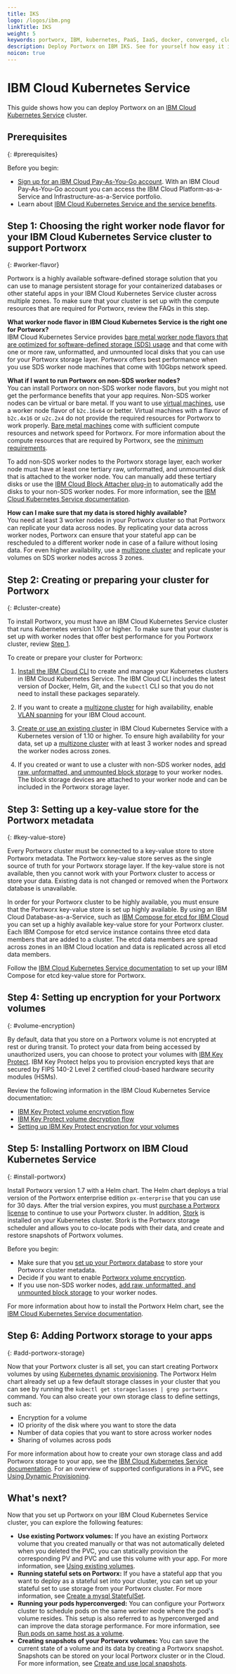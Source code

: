 ```yaml
---
title: IKS
logo: /logos/ibm.png
linkTitle: IKS
weight: 5
keywords: portworx, IBM, kubernetes, PaaS, IaaS, docker, converged, cloud
description: Deploy Portworx on IBM IKS. See for yourself how easy it is!
noicon: true
---
```


# IBM Cloud Kubernetes Service

This guide shows how you can deploy Portworx on an [IBM Cloud Kubernetes Service](https://www.ibm.com/cloud/container-service) cluster.

## Prerequisites
{: #prerequisites}

Before you begin:

- [Sign up for an IBM Cloud Pay-As-You-Go account](https://cloud.ibm.com/registration). With an IBM Cloud Pay-As-You-Go account you can access the IBM Cloud Platform-as-a-Service and Infrastructure-as-a-Service portfolio.
- Learn about [IBM Cloud Kubernetes Service and the service benefits](https://cloud.ibm.com/docs/containers/cs_why.html#cs_ov).

## Step 1: Choosing the right worker node flavor for your IBM Cloud Kubernetes Service cluster to support Portworx
{: #worker-flavor}

Portworx is a highly available software-defined storage solution that you can use to manage persistent storage for your containerized databases or other stateful apps in your IBM Cloud Kubernetes Service cluster across multiple zones. To make sure that your cluster is set up with the compute resources that are required for Portworx, review the FAQs in this step.

**What worker node flavor in IBM Cloud Kubernetes Service is the right one for Portworx?** </br> 
IBM Cloud Kubernetes Service provides [bare metal worker node flavors that are optimized for software-defined storage (SDS) usage](https://cloud.ibm.com/docs/containers/cs_clusters_planning.html#sds) and that come with one or more raw, unformatted, and unmounted local disks that you can use for your Portworx storage layer. Portworx offers best performance when you use SDS worker node machines that come with 10Gbps network speed.

**What if I want to run Portworx on non-SDS worker nodes?** </br>
You can install Portworx on non-SDS worker node flavors, but you might not get the performance benefits that your app requires. Non-SDS worker nodes can be virtual or bare metal. If you want to use [virtual machines](https://cloud.ibm.com/docs/containers/cs_clusters_planning.html#vm), use a worker node flavor of `b2c.16x64` or better. Virtual machines with a flavor of `b2c.4x16` or `u2c.2x4` do not provide the required resources for Portworx to work properly. [Bare metal machines](https://cloud.ibm.com/docs/containers/cs_clusters_planning.html#bm) come with sufficient compute resources and network speed for Portworx. For more information about the compute resources that are required by Portworx, see the [minimum requirements](https://docs.portworx.com/#minimum-requirements).

To add non-SDS worker nodes to the Portworx storage layer, each worker node must have at least one tertiary raw, unformatted, and unmounted disk that is attached to the worker node. You can manually add these tertiary disks or use the [IBM Cloud Block Attacher plug-in](https://cloud.ibm.com/docs/containers/cs_storage_utilities.html#block_storage_attacher) to automatically add the disks to your non-SDS worker nodes. For more information, see the [IBM Cloud Kubernetes Service documentation](https://cloud.ibm.com/docs/containers/cs_storage_portworx.html#create_block_storage).

**How can I make sure that my data is stored highly available?** </br>
You need at least 3 worker nodes in your Portworx cluster so that Portworx can replicate your data across nodes. By replicating your data across worker nodes, Portworx can ensure that your stateful app can be rescheduled to a different worker node in case of a failure without losing data. For even higher availability, use a [multizone cluster](https://cloud.ibm.com/docs/containers/cs_clusters_planning.html#multizone) and replicate your volumes on SDS worker nodes across 3 zones.

## Step 2: Creating or preparing your cluster for Portworx
{: #cluster-create}

To install Portworx, you must have an IBM Cloud Kubernetes Service cluster that runs Kubernetes version 1.10 or higher. To make sure that your cluster is set up with worker nodes that offer best performance for you Portworx cluster, review [Step 1](#worker-flavor).

To create or prepare your cluster for Portworx:

1. [Install the IBM Cloud CLI](https://cloud.ibm.com/docs/cli/index.html#overview) to create and manage your Kubernetes clusters in IBM Cloud Kubernetes Service. The IBM Cloud CLI includes the latest version of Docker, Helm, Git, and the `kubectl` CLI so that you do not need to install these packages separately.

2. If you want to create a [multizone cluster](https://cloud.ibm.com/docs/containers/cs_clusters_planning.html#multizone) for high availability, enable [VLAN spanning](https://cloud.ibm.com/docs/infrastructure/vlans/vlan-spanning.html#vlan-spanning) for your IBM Cloud account.

3. [Create or use an existing cluster](https://cloud.ibm.com/docs/containers/cs_clusters.html#clusters_ui) in IBM Cloud Kubernetes Service with a Kubernetes version of 1.10 or higher. To ensure high availability for your data, set up a [multizone cluster](https://cloud.ibm.com/docs/containers/cs_clusters_planning.html#multizone) with at least 3 worker nodes and spread the worker nodes across zones.

4. If you created or want to use a cluster with non-SDS worker nodes, [add raw, unformatted, and unmounted block storage](https://cloud.ibm.com/docs/containers/cs_storage_portworx.html#create_block_storage) to your worker nodes. The block storage devices are attached to your worker node and can be included in the Portworx storage layer.

## Step 3: Setting up a key-value store for the Portworx metadata
{: #key-value-store}

Every Portworx cluster must be connected to a key-value store to store Portworx metadata. The Portworx key-value store serves as the single source of truth for your Portworx storage layer. If the key-value store is not available, then you cannot work with your Portworx cluster to access or store your data. Existing data is not changed or removed when the Portworx database is unavailable.

In order for your Portworx cluster to be highly available, you must ensure that the Portworx key-value store is set up highly available. By using an IBM Cloud Database-as-a-Service, such as [IBM Compose for etcd for IBM Cloud](https://cloud.ibm.com/docs/services/ComposeForEtcd/getting_started.html#getting-started-tutorial) you can set up a highly available key-value store for your Portworx cluster. Each IBM Compose for etcd service instance contains three etcd data members that are added to a cluster. The etcd data members are spread across zones in an IBM Cloud location and data is replicated across all etcd data members.

Follow the [IBM Cloud Kubernetes Service documentation](https://cloud.ibm.com/docs/containers/cs_storage_portworx.html#portworx_database) to set up your IBM Compose for etcd key-value store for Portworx.

## Step 4: Setting up encryption for your Portworx volumes
{: #volume-encryption}

By default, data that you store on a Portworx volume is not encrypted at rest or during transit. To protect your data from being accessed by unauthorized users, you can choose to protect your volumes with [IBM Key Protect](https://console.bluemix.net/docs/services/key-protect/about.html#about). IBM Key Protect helps you to provision encrypted keys that are secured by FIPS 140-2 Level 2 certified cloud-based hardware security modules (HSMs).

Review the following information in the IBM Cloud Kubernetes Service documentation:

- [IBM Key Protect volume encryption flow](https://cloud.ibm.com/docs/containers/cs_storage_portworx.html#encryption)
- [IBM Key Protect volume decryption flow](https://cloud.ibm.com/docs/containers/cs_storage_portworx.html#decryption)
- [Setting up IBM Key Protect encryption for your volumes](https://cloud.ibm.com/docs/containers/cs_storage_portworx.html#setup_encryption)

## Step 5: Installing Portworx on IBM Cloud Kubernetes Service
{: #install-portworx}

Install Portworx version 1.7 with a Helm chart. The Helm chart deploys a trial version of the Portworx enterprise edition `px-enterprise` that you can use for 30 days. After the trial version expires, you must [purchase a Portworx license](/reference/knowledge-base/px-licensing/) to continue to use your Portworx cluster. In addition, [Stork](https://docs.portworx.com/portworx-install-with-kubernetes/) is installed on your Kubernetes cluster. Stork is the Portworx storage scheduler and allows you to co-locate pods with their data, and create and restore snapshots of Portworx volumes.

Before you begin:

- Make sure that you [set up your Portworx database](#key-value-store) to store your Portworx cluster metadata.
- Decide if you want to enable [Portworx volume encryption](#volume-encryption).
- If you use non-SDS worker nodes, [add raw, unformatted, and unmounted block storage](https://cloud.ibm.com/docs/containers/cs_storage_portworx.html#create_block_storage) to your worker nodes.

For more information about how to install the Portworx Helm chart, see the [IBM Cloud Kubernetes Service documentation](https://cloud.ibm.com/docs/containers/cs_storage_portworx.html#install_portworx).

## Step 6: Adding Portworx storage to your apps
{: #add-portworx-storage}

Now that your Portworx cluster is all set, you can start creating Portworx volumes by using [Kubernetes dynamic provisioning](https://kubernetes.io/docs/concepts/storage/dynamic-provisioning/). The Portworx Helm chart already set up a few default storage classes in your cluster that you can see by running the `kubectl get storageclasses | grep portworx` command. You can also create your own storage class to define settings, such as:

- Encryption for a volume
- IO priority of the disk where you want to store the data
- Number of data copies that you want to store across worker nodes
- Sharing of volumes across pods

For more information about how to create your own storage class and add Portworx storage to your app, see the [IBM Cloud Kubernetes Service documentation](https://cloud.ibm.com/docs/containers/cs_storage_portworx.html#add_portworx_storage). For an overview of supported configurations in a PVC, see [Using Dynamic Provisioning](https://docs.portworx.com/portworx-install-with-kubernetes/#using-dynamic-provisioning).

## What's next?
Now that you set up Portworx on your IBM Cloud Kubernetes Service cluster, you can explore the following features:

- **Use existing Portworx volumes:** If you have an existing Portworx volume that you created manually or that was not automatically deleted when you deleted the PVC, you can statically provision the corresponding PV and PVC and use this volume with your app. For more information, see [Using existing volumes](https://docs.portworx.com/portworx-install-with-kubernetes/#using-the-portworx-volume).
- **Running stateful sets on Portworx:** If you have a stateful app that you want to deploy as a stateful set into your cluster, you can set up your stateful set to use storage from your Portworx cluster. For more information, see [Create a mysql StatefulSet](https://docs.portworx.com/portworx-install-with-kubernetes/#create-a-mysql-statefulset).
- **Running your pods hyperconverged:** You can configure your Portworx cluster to schedule pods on the same worker node where the pod's volume resides. This setup is also referred to as hyperconverged and can improve the data storage performance. For more information, see [Run pods on same host as a volume](https://docs.portworx.com/portworx-install-with-kubernetes/).
- **Creating snapshots of your Portworx volumes:** You can save the current state of a volume and its data by creating a Portworx snapshot. Snapshots can be stored on your local Portworx cluster or in the Cloud. For more information, see [Create and use local snapshots](https://docs.portworx.com/portworx-install-with-kubernetes/).

